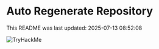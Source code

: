 # Auto Regenerate Repository

This README was last updated: 2025-07-13 08:52:08

 ![TryHackMe](https://tryhackme.com/badge/533634)